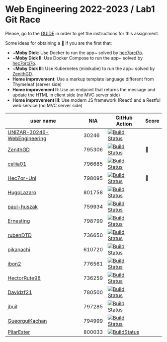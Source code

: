 # Web Engineering 2022-2023 / Lab1 Git Race

Please, go to the [GUIDE](docs/GUIDE.md) in order to get the instructions for this assignment.

Some ideas for obtaining a :gift: if you are the first that:

- ~**Moby Dick**: Use Docker to run the app~ solved by [hec7orci7o](https://github.com/Hec7or-Uni/lab1-git-race).
- ~**Moby Dick II**: Use Docker Compose to run the app~ solved by [hec7orci7o](https://github.com/Hec7or-Uni/lab1-git-race).
- ~**Moby Dick III**: Use Kubernetes (minikube) to run the app~ solved by [ZenithGD](https://github.com/ZenithGD/lab1-git-race).
- **Home improvement**: Use a markup template language different from Thymeleaf (server side)
- **Home improvement II**: Use an endpoint that returns the message and update the HTML in client side (no MVC server side)
- **Home improvement III**: Use modern JS framework (React) and a Restful web service (no MVC server side)

user name | NIA    | GitHub Action |Score
----------|--------|---------------|-----
[UNIZAR-30246-WebEngineering](https://github.com/UNIZAR-30246-WebEngineering/lab1-git-race) | 30246  | [![Build Status](https://github.com/UNIZAR-30246-WebEngineering/lab1-git-race/actions/workflows/ci.yml/badge.svg)](https://github.com/UNIZAR-30246-WebEngineering/lab1-git-race/actions/workflows/ci.yml)
[ZenithGD](https://github.com/ZenithGD/lab1-git-race) | 795306 | [![Build Status](https://github.com/ZenithGD/lab1-git-race/actions/workflows/ci.yml/badge.svg)](https://github.com/ZenithGD/lab1-git-race/actions/workflows/ci.yml) | :gift:
[celiia01](https://github.com/celiia01/lab1-git-race) |796685 | [![Build Status](https://github.com/celiia01/lab1-git-race/actions/workflows/ci.yml/badge.svg)](https://github.com/celiia01/lab1-git-race/actions/workflows/ci.yml)
[Hec7or-Uni](https://github.com/Hec7or-Uni/lab1-git-race) |798095 | [![Build Status](https://github.com/Hec7or-Uni/lab1-git-race/actions/workflows/ci.yml/badge.svg)](https://github.com/Hec7or-Uni/lab1-git-race/actions/workflows/ci.yml) | :gift:
[HugoLazaro](https://github.com/HugoLazaro/lab1-git-race) |801758 | [![Build Status](https://github.com/HugoLazaro/lab1-git-race/actions/workflows/ci.yml/badge.svg)](https://github.com/HugoLazaro/lab1-git-race/actions/workflows/ci.yml)
[paul-huszak](https://github.com/paul-huszak/lab1-git-race) |759934 | [![Build Status](https://github.com/paul-huszak/lab1-git-race/actions/workflows/ci.yml/badge.svg)](https://github.com/paul-huszak/lab1-git-race/actions/workflows/ci.yml)
[Ernesting](https://github.com/Ernesting/lab1-git-race) |798799 | [![Build Status](https://github.com/Ernesting/lab1-git-race/actions/workflows/ci.yml/badge.svg)](https://github.com/Ernesting/lab1-git-race/actions/workflows/ci.yml)
[rubenDTD](https://github.com/rubenDTD/lab1-git-race) |736650 | [![Build Status](https://github.com/rubenDTD/lab1-git-race/actions/workflows/ci.yml/badge.svg)](https://github.com/rubenDTD/lab1-git-race/actions/workflows/ci.yml)
[pikanachi](https://github.com/pikanachi/lab1-git-race) |610720 | [![Build Status](https://github.com/pikanachi/lab1-git-race/actions/workflows/ci.yml/badge.svg)](https://github.com/pikanachi/lab1-git-race/actions/workflows/ci.yml)
[ibon2](https://github.com/Ibon2/lab1-git-race-1) | 776561 | [![Build Status](https://github.com/Ibon2/lab1-git-race-1/actions/workflows/ci.yml/badge.svg)](https://github.com/Ibon2/lab1-git-race-1/actions/workflows/ci.yml)
[HectorRute98](https://github.com/HectorRute98/lab1-git-race) |736259 | [![Build Status](https://github.com/HectorRute98/lab1-git-race/actions/workflows/ci.yml/badge.svg)](https://github.com/HectorRute98/lab1-git-race/actions/workflows/ci.yml)
[Davidzf21](https://github.com/Davidzf21/lab1-git-race) |780500 | [![Build Status](https://github.com/Davidzf21/lab1-git-race/actions/workflows/ci.yml/badge.svg)](https://github.com/Davidzf21/lab1-git-race/actions/workflows/ci.yml)
[jbuil](https://github.com/jbuil/lab1-git-race) |797285 | [![Build Status](https://github.com/jbuil/lab1-git-race/actions/workflows/ci.yml/badge.svg)](https://github.com/jbuil/lab1-git-race/actions/workflows/ci.yml)
[GueorguiKachan](https://github.com/GueorguiKachan/lab1-git-race) |794999 | [![Build Status](https://github.com/GueorguiKachan/lab1-git-race/actions/workflows/ci.yml/badge.svg)](https://github.com/GueorguiKachan/lab1-git-race/actions/workflows/ci.yml)
[PilarEster](https://github.com/PilarEster/lab1-git-race) |800033 | [![BuildStatus](https://github.com/PilarEster/lab1-git-race/actions/workflows/ci.yml/badge.svg)](https://github.com/PilarEster/lab1-git-race/actions/workflows/ci.yml)
